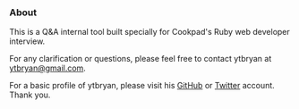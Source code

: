 ### About

This is a Q&A internal tool built specially for Cookpad's Ruby web developer interview. 

For any clarification or questions, please feel free to contact ytbryan at [ytbryan@gmail.com](mailto:ytbryan@gmail.com).

For a basic profile of ytbryan, please visit his [GitHub](https://github.com/ytbryan) or [Twitter](http://twitter.com/ytbryan) account. Thank you.

